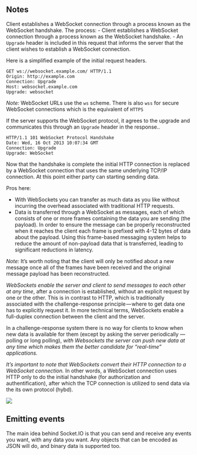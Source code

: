 ## Notes

Client establishes a WebSocket connection through a process known as the WebSocket handshake.
The process:
    - Client establishes a WebSocket connection through a process known as the WebSocket handshake.
        - An `Upgrade` header is included in this request that informs the server that the client wishes to establish a WebSocket connection.

Here is a simplified example of the initial request headers.
```
GET ws://websocket.example.com/ HTTP/1.1
Origin: http://example.com
Connection: Upgrade
Host: websocket.example.com
Upgrade: websocket
```

*Note:* WebSocket URLs use the `ws` scheme. There is also `wss` for secure WebSocket connections which is the equivalent of `HTTPS`

If the server supports the WebSocket protocol, it agrees to the upgrade and communicates this through an `Upgrade` header in the response..

```
HTTP/1.1 101 WebSocket Protocol Handshake
Date: Wed, 16 Oct 2013 10:07:34 GMT
Connection: Upgrade
Upgrade: WebSocket
```

Now that the handshake is complete the initial HTTP connection is replaced by a WebSocket connection that uses the same underlying TCP/IP connection. At this point either party can starting sending data.

Pros here:
- With WebSockets you can transfer as much data as you like without incurring the overhead associated with traditional HTTP requests.
- Data is transferred through a WebSocket as messages, each of which consists of one or more frames containing the data you are sending (the payload). In order to ensure the message can be properly reconstructed when it reaches the client each frame is prefixed with 4-12 bytes of data about the payload. Using this frame-based messaging system helps to reduce the amount of non-payload data that is transferred, leading to significant reductions in latency.

*Note:* It’s worth noting that the client will only be notified about a new message once all of the frames have been received and the original message payload has been reconstructed.

*WebSockets enable the server and client to send messages to each other at any time*, after a connection is established, without an explicit request by one or the other. This is in contrast to HTTP, which is traditionally associated with the challenge-response principle — where to get data one has to explicitly request it. In more technical terms, WebSockets enable a full-duplex connection between the client and the server.

In a challenge-response system there is no way for clients to know when new data is available for them (except by asking the server periodically —polling or long polling), *with Websockets the server can push new data at any time which makes them the better candidate for “real-time” applications.*

*It’s important to note that WebSockets convert their HTTP connection to a WebSocket connection.* In other words, a WebSocket connection uses HTTP only to do the initial handshake (for authorization and authentification), after which the TCP connection is utilized to send data via the its own protocol (hybd).

![](/GIFs/websocket.gif)

## Emitting events
The main idea behind Socket.IO is that you can send and receive any events you want, with any data you want.
Any objects that can be encoded as JSON will do, and binary data is supported too.